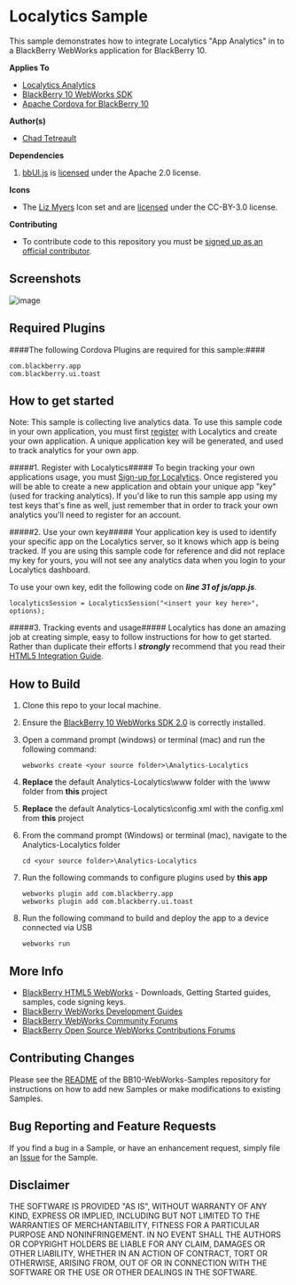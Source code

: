 # Localytics Sample

This sample demonstrates how to integrate Localytics "App Analytics" in to a BlackBerry WebWorks application for BlackBerry 10.
 
**Applies To**

* [Localytics Analytics](http://www.localytics.com)
* [BlackBerry 10 WebWorks SDK](https://developer.blackberry.com/html5/download/sdk) 
* [Apache Cordova for BlackBerry 10](https://github.com/blackberry/cordova-blackberry/tree/master/blackberry10) 

**Author(s)** 

* [Chad Tetreault](http://www.twitter.com/chadtatro)

**Dependencies**

1. [bbUI.js](https://github.com/blackberry/bbUI.js) is [licensed](https://github.com/blackberry/bbUI.js/blob/master/LICENSE) under the Apache 2.0 license.

**Icons**

* The [Liz Myers](http://www.myersdesign.com) Icon set and are [licensed](http://creativecommons.org/licenses/by/3.0/) under the CC-BY-3.0 license.

**Contributing**

* To contribute code to this repository you must be [signed up as an official contributor](http://blackberry.github.com/howToContribute.html).

## Screenshots ##

![image](https://raw.github.com/blackberry/BB10-WebWorks-Samples/WebWorks-2.0/Analytics-Localytics/www/_screenshots/localytics.png)

## Required Plugins ##

####The following Cordova Plugins are required for this sample:####

	com.blackberry.app
	com.blackberry.ui.toast


## How to get started

Note: This sample is collecting live analytics data. To use this sample code in your own application, you must first [register](http://www.localytics.com/register) with Localytics and create your own application. A unique application key will be generated, and used to track analytics for your own app.

#####1. Register with Localytics#####
To begin tracking your own applications usage, you must [Sign-up for Localytics](http://www.localytics.com/register). Once registered you will be able to create a new application and obtain your unique app "key" (used for tracking analytics). If you'd like to run this sample app using my test keys that's fine as well, just remember that in order to track your own analytics you'll need to register for an account.<br/>

#####2. Use your own key#####
Your application key is used to identify your specific app on the Localytics server, so it knows which app is being tracked. If you are using this sample code for reference and did not replace my key for yours, you will not see any analytics data when you login to your Localytics dashboard.

To use your own key, edit the following code on ***line 31 of js/app.js***.

```
localyticsSession = LocalyticsSession("<insert your key here>", options);
```

#####3. Tracking events and usage#####
Localytics has done an amazing job at creating simple, easy to follow instructions for how to get started. Rather than duplicate their efforts I ***strongly*** recommend that you read their [HTML5 Integration Guide](http://www.localytics.com/docs/html5-integration/).


## How to Build

1. Clone this repo to your local machine.
 
2. Ensure the [BlackBerry 10 WebWorks SDK 2.0](https://developer.blackberry.com/html5/download/sdk) is correctly installed.
3. Open a command prompt (windows) or terminal (mac) and run the following command:

	```
	webworks create <your source folder>\Analytics-Localytics
	```

4. **Replace** the default Analytics-Localytics\www folder with the \www folder from **this** project

5. **Replace** the default Analytics-Localytics\config.xml with the config.xml from **this** project

6. From the command prompt (Windows) or terminal (mac), navigate to the Analytics-Localytics folder

	```
	cd <your source folder>\Analytics-Localytics
	```

7. Run the following commands to configure plugins used by **this app**

	```
	webworks plugin add com.blackberry.app
	webworks plugin add com.blackberry.ui.toast
	```

8. Run the following command to build and deploy the app to a device connected via USB

	```
	webworks run
	```



## More Info

* [BlackBerry HTML5 WebWorks](https://bdsc.webapps.blackberry.com/html5/) - Downloads, Getting Started guides, samples, code signing keys.
* [BlackBerry WebWorks Development Guides](https://bdsc.webapps.blackberry.com/html5/documentation)
* [BlackBerry WebWorks Community Forums](http://supportforums.blackberry.com/t5/Web-and-WebWorks-Development/bd-p/browser_dev)
* [BlackBerry Open Source WebWorks Contributions Forums](http://supportforums.blackberry.com/t5/BlackBerry-WebWorks/bd-p/ww_con)

## Contributing Changes

Please see the [README](https://github.com/blackberry/BB10-WebWorks-Samples) of the BB10-WebWorks-Samples repository for instructions on how to add new Samples or make modifications to existing Samples.

## Bug Reporting and Feature Requests

If you find a bug in a Sample, or have an enhancement request, simply file an [Issue](https://github.com/blackberry/BB10-WebWorks-Samples/issues) for the Sample.

## Disclaimer

THE SOFTWARE IS PROVIDED "AS IS", WITHOUT WARRANTY OF ANY KIND, EXPRESS OR IMPLIED, INCLUDING BUT NOT LIMITED TO THE WARRANTIES OF MERCHANTABILITY, FITNESS FOR A PARTICULAR PURPOSE AND NONINFRINGEMENT. IN NO EVENT SHALL THE AUTHORS OR COPYRIGHT HOLDERS BE LIABLE FOR ANY CLAIM, DAMAGES OR OTHER LIABILITY, WHETHER IN AN ACTION OF CONTRACT, TORT OR OTHERWISE, ARISING FROM, OUT OF OR IN CONNECTION WITH THE SOFTWARE OR THE USE OR OTHER DEALINGS IN THE SOFTWARE.
